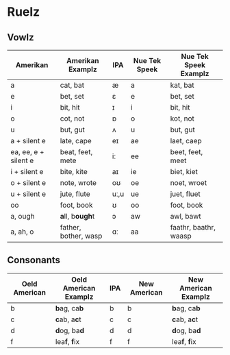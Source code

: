 # Ruelz

## Vowlz

| Amerikan | Amerikan Examplz | IPA | Nue Tek Speek | Nue Tek Speek Examplz |
| --- | --- | --- | --- | --- |
| a | cat, bat | æ | a | kat, bat |
| e | bet, set | ɛ | e | bet, set |
| i | bit, hit | ɪ | i | bit, hit |
| o | cot, not | ɒ | o | kot, not |
| u | but, gut | ʌ | u | but, gut |
| a + silent e | late, cape | eɪ | ae | laet, caep |
| ea, ee, e + silent e | beat, feet, mete | iː | ee | beet, feet, meet |
| i + silent e | bite, kite | aɪ | ie | biet, kiet |
| o + silent e | note, wrote | oʊ | oe | noet, wroet |
| u + silent e | jute, flute | uː,u | ue | juet, fluet |
| oo | foot, book | ʊ | oo | foot, book |
| a, ough | **a**ll, b**ough**t | ɔ | aw | awl, bawt | 
| a, ah, o | father, bother, wasp | ɑː | aa | faathr, baathr, waasp |

## Consonants

| Oeld American | Oeld American Examplz | IPA | New American | New American Examplz |
| --- | --- | --- | --- | --- |
| b | **b**ag, ca**b** | b | b | **b**ag, ca**b** |
| c | **c**ab, a**c**t | c | c |  **c**ab, a**c**t |
| d | **d**og, ba**d** | d | d | **d**og, ba**d** |
| f | lea**f**, **f**ix | f | f | lea**f**, **f**ix |
